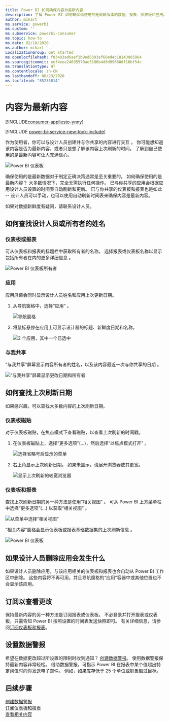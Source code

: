 ```yaml
---
title: Power BI 如何确保内容为最新内容
description: 了解 Power BI 如何确保你使用的是最新版本的数据、报表、仪表板和应用。
author: mihart
ms.service: powerbi
ms.custom: ''
ms.subservice: powerbi-consumer
ms.topic: how-to
ms.date: 02/18/2020
ms.author: mihart
LocalizationGroup: Get started
ms.openlocfilehash: f03493ad6aef1b9ed8393ef684d4c18143085964
ms.sourcegitcommit: eef4eee24695570ae3186b4d8d99660df16bf54c
ms.translationtype: HT
ms.contentlocale: zh-CN
ms.lasthandoff: 06/23/2020
ms.locfileid: "85235014"
---
```

# <a name="your-content-is-up-to-date"></a>内容为最新内容

[!INCLUDE[consumer-appliesto-ynny](../includes/consumer-appliesto-ynny.md)]

[!INCLUDE [power-bi-service-new-look-include](../includes/power-bi-service-new-look-include.md)]

作为使用者，你可以与设计人员创建并与你共享的内容进行交互   。 你可能想知道该内容是否为最新内容，或者只是想了解该内容上次刷新的时间。 了解到自己使用的是最新内容可让人充满信心。  
 
![Power BI 仪表板](media/end-user-fresh/power-bi-dashboards.png)


确保使用的是最新数据对于制定正确决策通常是至关重要的。 如何确保使用的是最新内容？ 大多数情况下，完全无需执行任何操作。 已与你共享的应用会根据应用设计人员设置的时间表自动刷新和更新。 已与你共享的仪表板和报表也是如此 -- 设计人员可以手动，也可以使用自动刷新时间表来确保内容是最新内容。  

如果对数据新鲜度有疑问，请联系设计人员。

## <a name="how-to-locate-the-name-of-the-designer-or-owner"></a>如何查找设计人员或所有者的姓名

### <a name="dashboard-or-report"></a>仪表板或报表

可从仪表板和报表的标题栏中获取所有者的名称。 选择报表或仪表板名称以显示包括所有者在内的更多详细信息  。

![Power BI 仪表板所有者](media/end-user-fresh/power-bi-owner.png)


### <a name="apps"></a>应用

应用屏幕会同时显示设计人员姓名和应用上次更新日期。  

1. 从导航窗格中，选择“应用”  。

    ![导航窗格](media/end-user-fresh/power-bi-nav-app.png)



2. 将鼠标悬停在应用上可显示设计器的标题、新鲜度日期和名称。 

    ![2 个应用，其中一个已选中](media/end-user-fresh/power-bi-app.png)


### <a name="shared-with-me"></a>与我共享
“与我共享”屏幕显示内容所有者的姓名，以及该内容最近一次与你共享的日期  。

![“与我共享”屏幕显示更改日期和所有者](media/end-user-fresh/power-bi-share.png) 


## <a name="how-to-look-up-the-last-refresh-date"></a>如何查找上次刷新日期
如果感兴趣，可以查找大多数内容的上次刷新日期。 

### <a name="dashboard-tiles"></a>仪表板磁贴
对于仪表板磁贴，在焦点模式下查看磁贴，以查看上次刷新的时间戳。

1. 在仪表板磁贴上，选择“更多选项”(…)，然后选择“以焦点模式打开”   。

    ![选择省略号后显示的菜单](media/end-user-fresh/power-bi-focus-mode.png)

2. 右上角显示上次刷新日期。 如果未显示，请展开浏览器使其更宽。 

    ![显示上次刷新的较宽浏览器](media/end-user-fresh/power-bi-last-refresh2.png)

### <a name="dashboards-and-reports"></a>仪表板和报表
查找上次刷新日期的另一种方法是使用“相关视图”  。  可从 Power BI 上方菜单栏中选择“更多选项”(…) 以获取“相关视图”   。

![从菜单中选择“相关视图”](media/end-user-fresh/power-bi-view-related-dropdown.png)

“相关内容”窗格会显示仪表板或报表基础数据集的上次刷新信息  。

![Power BI 仪表板](media/end-user-fresh/power-bi-refresh.png)

## <a name="what-happens-if-an-app-is-deleted-by-the-designer"></a>如果设计人员删除应用会发生什么

如果设计人员删除应用，与该应用相关的仪表板和报表也会自动从 Power BI 工作区中删除。 这些内容将不再可用，并且导航窗格的“应用”容器中或其他位置也不会显示该应用。


## <a name="subscribe-to-see-changes"></a>订阅以查看更改
保持最新内容的另一种方法是订阅报表或仪表板。 不必登录并打开报表或仪表板，只需告知 Power BI 按照设置的时间表发送快照即可。  有关详细信息，请参阅[订阅仪表板和报表](end-user-subscribe.md)。

## <a name="set-data-alerts"></a>设置数据警报
希望在数据更改超过所设置的限制时收到通知？ [创建数据警报](end-user-alerts.md)。  使用数据警报保持最新内容非常轻松。 借助数据警报，可指示 Power BI 在报表中某个值超出特定阈值时向你发送电子邮件。  例如，如果库存低于 25 个单位或销售超过目标。  

## <a name="next-steps"></a>后续步骤
[创建数据警报](end-user-alerts.md)    
[订阅仪表板和报表](end-user-subscribe.md)    
[查看相关内容](end-user-related.md)    
